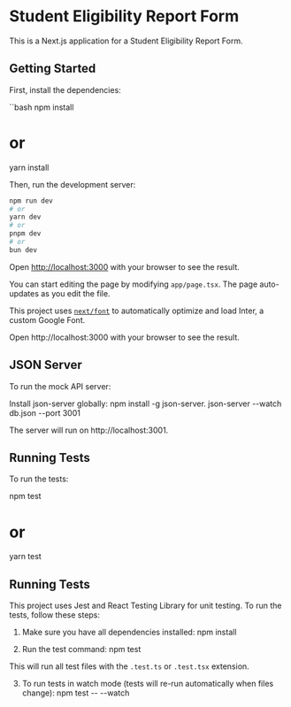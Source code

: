 # Student Eligibility Report Form


This is a Next.js application for a Student Eligibility Report Form.

## Getting Started

First, install the dependencies:

``bash
npm install
# or
yarn install

Then, run the development server:

```bash
npm run dev
# or
yarn dev
# or
pnpm dev
# or
bun dev
```

Open [http://localhost:3000](http://localhost:3000) with your browser to see the result.

You can start editing the page by modifying `app/page.tsx`. The page auto-updates as you edit the file.

This project uses [`next/font`](https://nextjs.org/docs/basic-features/font-optimization) to automatically optimize and load Inter, a custom Google Font.

Open http://localhost:3000 with your browser to see the result.

## JSON Server
To run the mock API server:

Install json-server globally:
npm install -g json-server.
json-server --watch db.json --port 3001

The server will run on http://localhost:3001.
## Running Tests
To run the tests:

npm test
# or
yarn test

## Running Tests

This project uses Jest and React Testing Library for unit testing. To run the tests, follow these steps:

1. Make sure you have all dependencies installed:
npm install

2. Run the test command:
npm test

This will run all test files with the `.test.ts` or `.test.tsx` extension.

3. To run tests in watch mode (tests will re-run automatically when files change):
npm test -- --watch